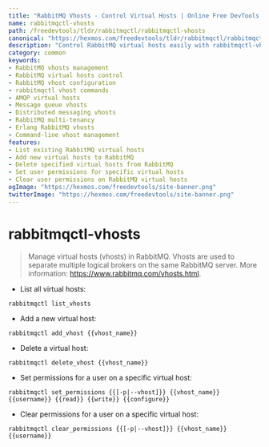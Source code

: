 ```yaml
---
title: "RabbitMQ Vhosts - Control Virtual Hosts | Online Free DevTools by Hexmos"
name: rabbitmqctl-vhosts
path: /freedevtools/tldr/rabbitmqctl/rabbitmqctl-vhosts
canonical: "https://hexmos.com/freedevtools/tldr/rabbitmqctl/rabbitmqctl-vhosts/"
description: "Control RabbitMQ virtual hosts easily with rabbitmqctl-vhosts. Manage vhosts, set permissions, and ensure secure multi-tenancy. Free online tool, no registration required."
category: common
keywords:
- RabbitMQ vhosts management
- RabbitMQ virtual hosts control
- RabbitMQ vhost configuration
- rabbitmqctl vhost commands
- AMQP virtual hosts
- Message queue vhosts
- Distributed messaging vhosts
- RabbitMQ multi-tenancy
- Erlang RabbitMQ vhosts
- Command-line vhost management
features:
- List existing RabbitMQ virtual hosts
- Add new virtual hosts to RabbitMQ
- Delete specified virtual hosts from RabbitMQ
- Set user permissions for specific virtual hosts
- Clear user permissions on RabbitMQ virtual hosts
ogImage: "https://hexmos.com/freedevtools/site-banner.png"
twitterImage: "https://hexmos.com/freedevtools/site-banner.png"
---
```


# rabbitmqctl-vhosts

> Manage virtual hosts (vhosts) in RabbitMQ.
> Vhosts are used to separate multiple logical brokers on the same RabbitMQ server.
> More information: <https://www.rabbitmq.com/vhosts.html>.

- List all virtual hosts:

`rabbitmqctl list_vhosts`

- Add a new virtual host:

`rabbitmqctl add_vhost {{vhost_name}}`

- Delete a virtual host:

`rabbitmqctl delete_vhost {{vhost_name}}`

- Set permissions for a user on a specific virtual host:

`rabbitmqctl set_permissions {{[-p|--vhost]}} {{vhost_name}} {{username}} {{read}} {{write}} {{configure}}`

- Clear permissions for a user on a specific virtual host:

`rabbitmqctl clear_permissions {{[-p|--vhost]}} {{vhost_name}} {{username}}`
